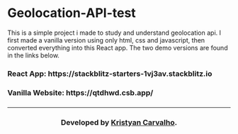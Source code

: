 # Geolocation-API-test

<span>This is a simple project i made to study and understand geolocation api. I first made a vanilla version using only html, css and javascript, then converted everything into this React app. The two demo versions are found in the links below.</span>

<h3>React App: https://stackblitz-starters-1vj3av.stackblitz.io<h3/>
  
<h3>Vanilla Website: https://qtdhwd.csb.app/<h3/>

<hr />

<h3 align="center">Developed by <a href="https://github.com/kriscrv/">Kristyan Carvalho</a>.</h3>
